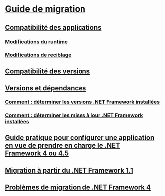 # [Guide de migration](index.md)
## [Compatibilité des applications](application-compatibility.md)
### [Modifications du runtime](runtime/index.md)
### [Modifications de reciblage](retargeting/index.md)
## [Compatibilité des versions](version-compatibility.md)
## [Versions et dépendances](versions-and-dependencies.md)
### [Comment : déterminer les versions .NET Framework installées](how-to-determine-which-versions-are-installed.md)
### [Comment : déterminer les mises à jour .NET Framework installées](how-to-determine-which-net-framework-updates-are-installed.md)
## [Guide pratique pour configurer une application en vue de prendre en charge le .NET Framework 4 ou 4.5](how-to-configure-an-app-to-support-net-framework-4-or-4-5.md)
## [Migration à partir du .NET Framework 1.1](migrating-from-the-net-framework-1-1.md)
## [Problèmes de migration de .NET Framework 4](net-framework-4-migration-issues.md)
